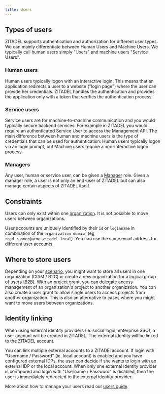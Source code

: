 ```yaml
---
title: Users
---
```


## Types of users

ZITADEL supports authentication and authorization for different user types.
We can mainly differentiate between Human Users and Machine Users.
We typically call human users simply "Users" and machine users "Service Users".

### Human users

Human users typically logon with an interactive login.
This means that an application redirects a user to a website ("login page") where the user can provide her credentials.
ZITADEL handles the authentication and provides the application only with a token that verifies the authentication process.

### Service users

Service users are for machine-to-machine communication and you would typically secure backend services.
For example in ZITADEL you would require an authenticated Service User to access the Management API.
The main difference between human and machine users is the type of credentials that can be used for authentication: Human users typically logon via an login prompt, but Machine users require a non-interactive logon process.

### Managers

Any user, human or service user, can be given a [Manager](/docs/concepts/structure/managers) role.
Given a manager role, a user is not only an end-user of ZITADEL but can also manage certain aspects of ZITADEL itself.

## Constraints

Users can only exist within one [organization](/docs/concepts/structure/organizations).
It is not possible to move users between organizations.

User accounts are uniquely identified by their `id` or `loginname` in combination of the `organization domain` (eg, `road.runner@acme.zitadel.local`).
You can use the same email address for different user accounts.

## Where to store users

Depending on your [scenario](/docs/guides/solution-scenarios/introduction), you might want to store all users in one organization (CIAM / B2C) or create a new organization for a logical group of users (B2B).
With an project grant, you can delegate access management of an organization's project to another organization.
You can also create a user grant to allow single users to access projects from another organization.
This is also an alternative to cases where you might want to move users between organizations.

## Identity linking

When using external identity providers (ie. social login, enterprise SSO), a user account will be created in ZITADEL.
The external identity will be linked to the ZITADEL account.

You can link multiple external accounts to a ZITADEl account.
If login with "Username / Password" (ie. local account) is enabled and you have configured external IDPs, the user can decide if she wants to login with an external IDP or the local account.
When only one external identity provider is configured and login with "Username / Password" is disabled, then the user is immediately redirected to the external identity provider.

More about how to manage your users read our [users guide](../../guides/manage/console/users).
